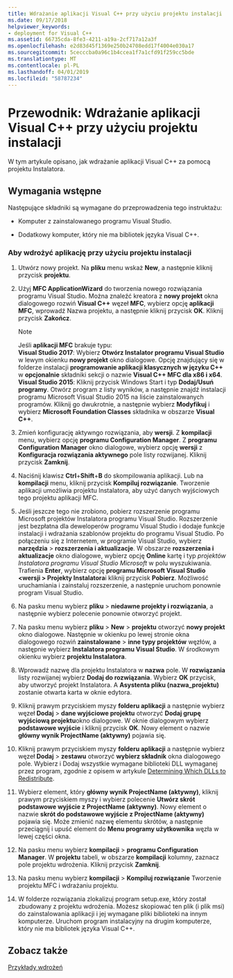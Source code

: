 ```yaml
---
title: Wdrażanie aplikacji Visual C++ przy użyciu projektu instalacji
ms.date: 09/17/2018
helpviewer_keywords:
- deployment for Visual C++
ms.assetid: 66735cda-8fe3-4211-a19a-2cf717a12a3f
ms.openlocfilehash: e2d83d45f1369e250b24708edd17f4004e030a17
ms.sourcegitcommit: 5cecccba0a96c1b4ccea1f7a1cfd91f259cc5bde
ms.translationtype: MT
ms.contentlocale: pl-PL
ms.lasthandoff: 04/01/2019
ms.locfileid: "58787234"
---
```

# <a name="walkthrough-deploying-a-visual-c-application-by-using-a-setup-project"></a>Przewodnik: Wdrażanie aplikacji Visual C++ przy użyciu projektu instalacji

W tym artykule opisano, jak wdrażanie aplikacji Visual C++ za pomocą projektu Instalatora.

## <a name="prerequisites"></a>Wymagania wstępne

Następujące składniki są wymagane do przeprowadzenia tego instruktażu:

- Komputer z zainstalowanego programu Visual Studio.

- Dodatkowy komputer, który nie ma bibliotek języka Visual C++.

### <a name="to-deploy-an-application-by-using-a-setup-project"></a>Aby wdrożyć aplikację przy użyciu projektu instalacji

1. Utwórz nowy projekt. Na **pliku** menu wskaż **New**, a następnie kliknij przycisk **projektu**.

1. Użyj **MFC ApplicationWizard** do tworzenia nowego rozwiązania programu Visual Studio. Można znaleźć kreatora z **nowy projekt** okna dialogowego rozwiń **Visual C++** węzeł **MFC**, wybierz opcję **aplikacji MFC**, wprowadź Nazwa projektu, a następnie kliknij przycisk **OK**. Kliknij przycisk **Zakończ**.

   > [!NOTE]
   > Jeśli **aplikacji MFC** brakuje typu:<br/>
   > **Visual Studio 2017**: Wybierz **Otwórz Instalator programu Visual Studio** w lewym okienku **nowy projekt** okno dialogowe. Opcję znajdujący się w folderze instalacji **programowanie aplikacji klasycznych w języku C++** w **opcjonalnie** składniki sekcji o nazwie **Visual C++ MFC dla x86 i x64**.<br/>
   > **Visual Studio 2015**: Kliknij przycisk Windows Start i typ **Dodaj/Usuń programy**. Otwórz program z listy wyników, a następnie znajdź instalacji programu Microsoft Visual Studio 2015 na liście zainstalowanych programów. Kliknij go dwukrotnie, a następnie wybierz **Modyfikuj** i wybierz **Microsoft Foundation Classes** składnika w obszarze **Visual C++**.

1. Zmień konfigurację aktywngo rozwiązania, aby **wersji**. Z **kompilacji** menu, wybierz opcję **programu Configuration Manager**. Z **programu Configuration Manager** okno dialogowe, wybierz opcję **wersji** z **Konfiguracja rozwiązania aktywnego** pole listy rozwijanej. Kliknij przycisk **Zamknij**.

1. Naciśnij klawisz **Ctrl**+**Shift**+**B** do skompilowania aplikacji. Lub na **kompilacji** menu, kliknij przycisk **Kompiluj rozwiązanie**. Tworzenie aplikacji umożliwia projektu Instalatora, aby użyć danych wyjściowych tego projektu aplikacji MFC.

1. Jeśli jeszcze tego nie zrobiono, pobierz rozszerzenie programu Microsoft projektów Instalatora programu Visual Studio. Rozszerzenie jest bezpłatna dla deweloperów programu Visual Studio i dodaje funkcje instalacji i wdrażania szablonów projektu do programu Visual Studio. Po połączeniu się z Internetem, w programie Visual Studio, wybierz **narzędzia** > **rozszerzenia i aktualizacje**. W obszarze **rozszerzenia i aktualizacje** okno dialogowe, wybierz opcję **Online** kartę i typ *projektów Instalatora programu Visual Studio Microsoft* w polu wyszukiwania. Trafienia **Enter**, wybierz opcję **programu Microsoft Visual Studio \<wersji > Projekty Instalatora**i kliknij przycisk **Pobierz**. Możliwość uruchamiania i zainstaluj rozszerzenie, a następnie uruchom ponownie program Visual Studio.

1. Na pasku menu wybierz **pliku** > **niedawne projekty i rozwiązania**, a następnie wybierz polecenie ponownie otworzyć projekt.

1. Na pasku menu wybierz **pliku** > **New** > **projektu** otworzyć **nowy projekt** okno dialogowe. Następnie w okienku po lewej stronie okna dialogowego rozwiń **zainstalowane** > **inne typy projektów** węzłów, a następnie wybierz **Instalatora programu Visual Studio**. W środkowym okienku wybierz **projektu Instalatora**.

1. Wprowadź nazwę dla projektu Instalatora w **nazwa** pole. W **rozwiązania** listy rozwijanej wybierz **Dodaj do rozwiązania**. Wybierz **OK** przycisk, aby utworzyć projekt Instalatora. A **Asystenta pliku (nazwa_projektu)** zostanie otwarta karta w oknie edytora.

1. Kliknij prawym przyciskiem myszy **folderu aplikacji** a następnie wybierz węzeł **Dodaj** > **dane wyjściowe projektu** otworzyć **Dodaj grupę wyjściową projektu**okno dialogowe. W oknie dialogowym wybierz **podstawowe wyjście** i kliknij przycisk **OK**. Nowy element o nazwie **główny wynik ProjectName (aktywny)** pojawia się.

1. Kliknij prawym przyciskiem myszy **folderu aplikacji** a następnie wybierz węzeł **Dodaj** > **zestawu** otworzyć **wybierz składnik** okna dialogowego pole. Wybierz i Dodaj wszystkie wymagane biblioteki DLL wymaganej przez program, zgodnie z opisem w artykule [Determining Which DLLs to Redistribute](determining-which-dlls-to-redistribute.md).

1. Wybierz element, który **główny wynik ProjectName (aktywny)**, kliknij prawym przyciskiem myszy i wybierz polecenie **Utwórz skrót podstawowe wyjście z ProjectName (aktywny)**. Nowy element o nazwie **skrót do podstawowe wyjście z ProjectName (aktywny)** pojawia się. Może zmienić nazwę elementu skrótów, a następnie przeciągnij i upuść element do **Menu programy użytkownika** węzła w lewej części okna.

1. Na pasku menu wybierz **kompilacji** > **programu Configuration Manager**. W **projektu** tabeli, w obszarze **kompilacji** kolumny, zaznacz pole projektu wdrożenia. Kliknij przycisk **Zamknij**.

1. Na pasku menu wybierz **kompilacji** > **Kompiluj rozwiązanie** Tworzenie projektu MFC i wdrażaniu projektu.

1. W folderze rozwiązania zlokalizuj program setup.exe, który został zbudowany z projektu wdrożenia. Możesz skopiować ten plik (i plik msi) do zainstalowania aplikacji i jej wymagane pliki biblioteki na innym komputerze. Uruchom program instalacyjny na drugim komputerze, który nie ma bibliotek języka Visual C++.

## <a name="see-also"></a>Zobacz także

[Przykłady wdrożeń](deployment-examples.md)<br/>
